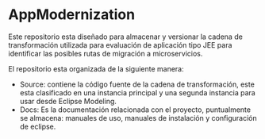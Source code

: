 # AppModernization
Este repositorio esta diseñado para almacenar y versionar la cadena de transformación utilizada para evaluación de aplicación tipo JEE para identificar las posibles rutas de migración a microservicios.

El repositorio esta organizada de la siguiente manera:

- Source: contiene la código fuente de la cadena de transformación, este esta clasificado en una instancia principal y una segunda instancia para usar desde Eclipse Modeling. 
- Docs: Es la documentación relacionada con el proyecto, puntualmente se almacena: manuales de uso, manuales de instalación y configuración de eclipse.



